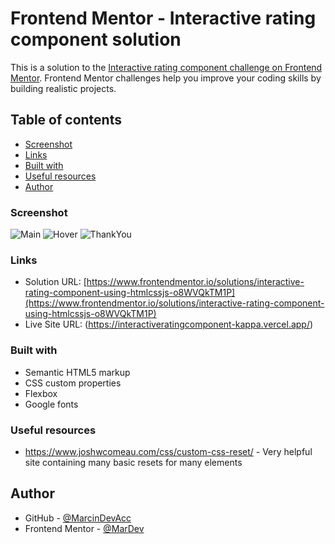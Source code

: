 # Frontend Mentor - Interactive rating component solution

This is a solution to the [Interactive rating component challenge on Frontend Mentor](https://www.frontendmentor.io/challenges/interactive-rating-component-koxpeBUmI). Frontend Mentor challenges help you improve your coding skills by building realistic projects. 

## Table of contents

- [Screenshot](#screenshot)
- [Links](#links)
- [Built with](#built-with)
- [Useful resources](#useful-resources)
- [Author](#author)

### Screenshot

![Main](https://raw.github.com/MarcinDevAcc/Frontend-Mentor-Projects/main/interactive-rating-component-main/Main-Block.png)
![Hover](https://raw.github.com/MarcinDevAcc/Frontend-Mentor-Projects/main/interactive-rating-component-main/Hovereffect.png)
![ThankYou](https://raw.github.com/MarcinDevAcc/Frontend-Mentor-Projects/main/interactive-rating-component-main/ThankYouBlock.png)

### Links

- Solution URL: [https://www.frontendmentor.io/solutions/interactive-rating-component-using-htmlcssjs-o8WVQkTM1P](https://www.frontendmentor.io/solutions/interactive-rating-component-using-htmlcssjs-o8WVQkTM1P)
- Live Site URL: (https://interactiveratingcomponent-kappa.vercel.app/)

### Built with

- Semantic HTML5 markup
- CSS custom properties
- Flexbox
- Google fonts

### Useful resources

- https://www.joshwcomeau.com/css/custom-css-reset/ - Very helpful site containing many basic resets for many elements

## Author

- GitHub - [@MarcinDevAcc](https://github.com/MarcinDevAcc)
- Frontend Mentor - [@MarDev](https://www.frontendmentor.io/profile/MarcinDevAcc)
